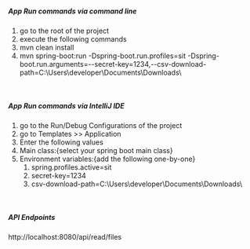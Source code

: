 <H5>App Run commands via command line</H5>
<ol>
<li>go to the root of the project</li>
<li>execute the following commands</li>
<li>mvn clean install</li>
<li>mvn spring-boot:run -Dspring-boot.run.profiles=sit -Dspring-boot.run.arguments=--secret-key=1234,--csv-download-path=C:\Users\developer\Documents\Downloads\
</li>
</ol>
<br>
<H5>App Run commands via IntelliJ IDE</H5>
<ol><li>go to the Run/Debug Configurations of the project</li>
<li>go to Templates >> Application </li>
<li>Enter the following values</li>
<li>Main class:{select your spring boot main class}</li>
<li>Environment variables:{add the following one-by-one}
<ol><li>spring.profiles.active=sit</li>
<li>secret-key=1234</li>
<li>csv-download-path=C:\Users\developer\Documents\Downloads\</li></ol>
</li></ol>
<br>
<H5>API Endpoints</H5>
http://localhost:8080/api/read/files
